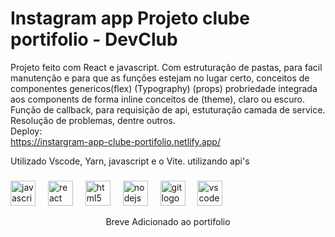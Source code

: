 # Instagram app Projeto clube portifolio - DevClub

Projeto feito com React e javascript.
Com estruturação de pastas, para facil manutenção e para que as funções estejam no lugar certo,
conceitos de componentes genericos(flex) (Typography) (props) probriedade integrada aos components de forma inline
conceitos de (theme), claro ou escuro.
Função de callback, para requisição de api, estuturação camada de service.
<br>
Resolução de problemas, dentre outros.
<br>
Deploy:
<br>
https://instargram-app-clube-portifolio.netlify.app/

Utilizado
Vscode, Yarn, javascript e o Vite.
utilizando api's
###
<div align="left">
<img src="https://cdn.jsdelivr.net/gh/devicons/devicon/icons/javascript/javascript-original.svg" height="40" alt="javascript logo"  />
  <img width="12" />
  
  <img src="https://cdn.jsdelivr.net/gh/devicons/devicon/icons/react/react-original.svg" height="40" alt="react logo"  />
  <img width="12" />
  <img src="https://cdn.jsdelivr.net/gh/devicons/devicon/icons/html5/html5-original.svg" height="40" alt="html5 logo"  />
  <img width="12" />
  <img src="https://cdn.jsdelivr.net/gh/devicons/devicon/icons/nodejs/nodejs-original.svg" height="40" alt="nodejs logo"  />
  <img width="12" />
  
  <img src="https://cdn.jsdelivr.net/gh/devicons/devicon/icons/git/git-original.svg" height="40" alt="git logo"  />
  <img width="12" />
  <img src="https://cdn.jsdelivr.net/gh/devicons/devicon/icons/vscode/vscode-original.svg" height="40" alt="vscode logo"  />
</div>

<p align="center">Breve Adicionado ao portifolio</p>
